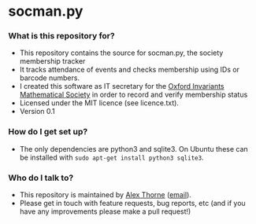 # socman.py #

### What is this repository for? ###

* This repository contains the source for socman.py, the society membership tracker
* It tracks attendance of events and checks membership using IDs or barcode numbers.
* I created this software as IT secretary for the [Oxford Invariants Mathematical Society](http://invariants.org.uk/) in order to record and verify membership status
* Licensed under the MIT licence (see licence.txt).
* Version 0.1

### How do I get set up? ###

* The only dependencies are python3 and sqlite3. On Ubuntu these can be installed with `sudo apt-get install python3 sqlite3`.

### Who do I talk to? ###

* This repository is maintained by [Alex Thorne](http://alexthorne.net/) ([email](mailto:alex@alexthorne.net)).
* Please get in touch with feature requests, bug reports, etc (and if you have any improvements please make a pull request!)
